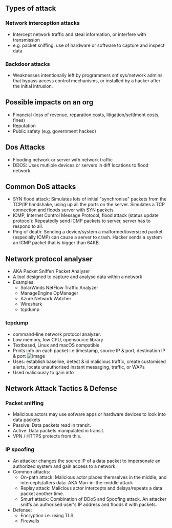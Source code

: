 ## Types of attack

### Network interception attacks

- Intercept network traffic and steal information, or interfere with transmission 
- e.g. packet sniffing: use of hardware or software to capture and inspect data

### Backdoor attacks

- Weaknesses intentionally left by programmers snf sys/network admins that bypass access control mechanisms, or installed by a hacker after the initial intrusion.

## Possible impacts on an org

- Financial (loss of revenue, reparation costs, litigation/settlment costs, fines)
- Reputation
- Public safety (e.g. government hacked)

## Dos Attacks

- Flooding network or server with network traffic
- DDOS: Uses mutliple devices or servers in diff locations to flood network

## Common DoS attacks

- SYN flood attack: Simulates lots of initial "synchronise" packets from the TCP/IP handshake, using up all the ports on the server. Simulates a TCP connection and floods server with SYN packets
- ICMP, Internet Control Message Protocol, flood attack (status update protocol): Repeatedly send ICMP packets to server, server has to respond to all.
- Ping of death: Sending a device/system a malformed/oversized packet (especially ICMP) can cause a server to crash. Hacker sends a system an ICMP packet that is bigger than 64KB.

## Network protocol analyser

- AKA Packet Sniffer/ Packet Analyser
- A tool designed to capture and analyse data within a network
- Examples:
  - SolarWinds NetFlow Traffic Analyzer
  - ManageEngine OpManager
  - Azure Network Watcher
  - Wireshark
  - tcpdump

### tcpdump

-  command-line network protocol analyzer.
-  Low memory, low CPU, opensource library
-  Textbased, Linux and macOS compatible
-  Prints info on each packet i.e timestamp, source IP & port, destination IP & port
  ![image](https://github.com/user-attachments/assets/a06ea55f-2d49-4784-b051-e6c57bf37da9)
- Uses: establish baseline, detect & id malicious traffic, create customised alerts, locate unauthorised instant messaging, traffic, or WAPs
- Used maliciously to gain info
  
## Network Attack Tactics & Defense
### Packet sniffing

- Malicious actors may use sofware apps or hardware devices to look into data packets
- Passive: Data packets read in transit.
- Active: Data packets manipulated in transit.
- VPN / HTTPS protects from this.

### IP spoofing

- An attacker changes the source IP of a data packet to impersonate an authorized system and gain access to a network.
- Common attacks:
  - On-path attack: Malicious actor places themselves in the middle, and intercepts/alters data. AKA Man-in-the-middle attack
  - Replay attack: Malicious actor intercepts and delays/repeats a data packet another time.
  - Smurf attack: Combination of DDoS and Spoofing attack. An attacker sniffs an authorised user's IP address and floods it with packets.
- Defense:
  -   Encryption i.e. using TLS
  -   Firewalls

